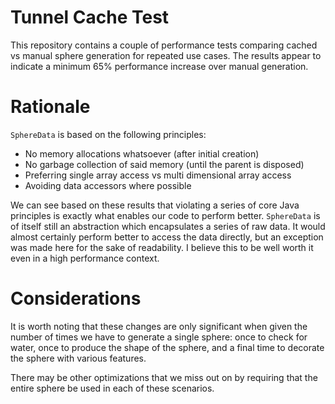 # Tunnel Cache Test
This repository contains a couple of performance tests comparing cached
vs manual sphere generation for repeated use cases. The results appear 
to indicate a minimum 65% performance increase over manual generation.

# Rationale
`SphereData` is based on the following principles:
* No memory allocations whatsoever (after initial creation)
* No garbage collection of said memory (until the parent is disposed)
* Preferring single array access vs multi dimensional array access
* Avoiding data accessors where possible

We can see based on these results that violating a series of core Java 
principles is exactly what enables our code to perform better. 
`SphereData` is of itself still an abstraction which encapsulates a
series of raw data. It would almost certainly perform better to access
the data directly, but an exception was made here for the sake of
readability. I believe this to be well worth it even in a high performance
context.

# Considerations

It is worth noting that these changes are only significant when given 
the number of times we have to generate a single sphere: once to check
for water, once to produce the shape of the sphere, and a final time to
decorate the sphere with various features.

There may be other optimizations that we miss out on by requiring that
the entire sphere be used in each of these scenarios.
